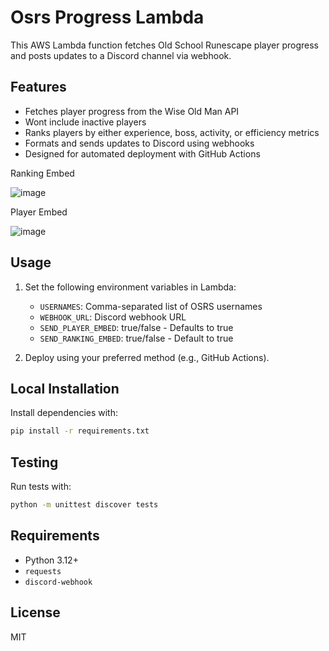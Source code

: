 # Osrs Progress Lambda

This AWS Lambda function fetches Old School Runescape player progress and posts updates to a Discord channel via webhook.

## Features

- Fetches player progress from the Wise Old Man API
- Wont include inactive players
- Ranks players by either experience, boss, activity, or efficiency metrics
- Formats and sends updates to Discord using webhooks
- Designed for automated deployment with GitHub Actions

Ranking Embed

![image](https://github.com/user-attachments/assets/3cac51ec-d546-4b25-82ed-a6e8ed3fb605)

Player Embed

![image](https://github.com/user-attachments/assets/91a5a96f-448b-48c5-add6-a5db4d3d5405)



## Usage

1. Set the following environment variables in Lambda:
   - `USERNAMES`: Comma-separated list of OSRS usernames
   - `WEBHOOK_URL`: Discord webhook URL
   - `SEND_PLAYER_EMBED`: true/false - Defaults to true
   - `SEND_RANKING_EMBED`: true/false - Default to true

2. Deploy using your preferred method (e.g., GitHub Actions).

## Local Installation

Install dependencies with:

```bash
pip install -r requirements.txt
```

## Testing

Run tests with:

```bash
python -m unittest discover tests
```

## Requirements

- Python 3.12+
- `requests`
- `discord-webhook`

## License

MIT

